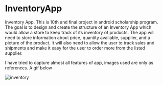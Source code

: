 # InventoryApp

Inventory App. This is 10th and final project in android scholarship program. The goal is to design and create the structure of an Inventory App which would allow a store to keep track of its inventory of products. The app will need to store information about price, quantity available, supplier, and a picture of the product. It will also need to allow the user to track sales and shipments and make it easy for the user to order more from the listed supplier.

I have tried to capture almost all features of app, images used are only as references. A gif below

![inventory](https://user-images.githubusercontent.com/22836317/30992149-4d9e0158-a4a0-11e7-88e3-7ebbe6b6389a.gif)
